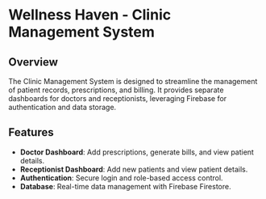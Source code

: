 # Wellness Haven - Clinic Management System

## Overview

The Clinic Management System is designed to streamline the management of patient records, prescriptions, and billing. It provides separate dashboards for doctors and receptionists, leveraging Firebase for authentication and data storage.

## Features

- **Doctor Dashboard**: Add prescriptions, generate bills, and view patient details.
- **Receptionist Dashboard**: Add new patients and view patient details.
- **Authentication**: Secure login and role-based access control.
- **Database**: Real-time data management with Firebase Firestore.


